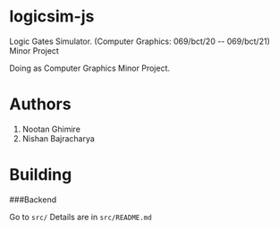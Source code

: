 logicsim-js
===========

Logic Gates Simulator. (Computer Graphics: 069/bct/20 -- 069/bct/21) Minor Project

Doing as Computer Graphics Minor Project.

Authors
===
1. Nootan Ghimire
2. Nishan Bajracharya

Building
====

###Backend

Go to `src/` Details are in `src/README.md`

 

